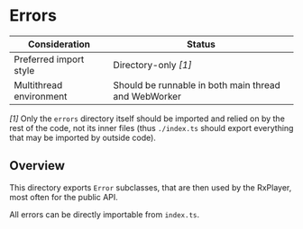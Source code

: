 # Errors

| Consideration           | Status                                               |
| ----------------------- | ---------------------------------------------------- |
| Preferred import style  | Directory-only _[1]_                                 |
| Multithread environment | Should be runnable in both main thread and WebWorker |

_[1]_ Only the `errors` directory itself should be imported and relied on by the
rest of the code, not its inner files (thus `./index.ts` should export everything
that may be imported by outside code).

## Overview

This directory exports `Error` subclasses, that are then used by the RxPlayer,
most often for the public API.

All errors can be directly importable from `index.ts`.
